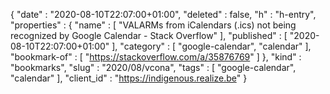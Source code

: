 {
  "date" : "2020-08-10T22:07:00+01:00",
  "deleted" : false,
  "h" : "h-entry",
  "properties" : {
    "name" : [ "VALARMs from iCalendars (.ics) not being recognized by Google Calendar - Stack Overflow" ],
    "published" : [ "2020-08-10T22:07:00+01:00" ],
    "category" : [ "google-calendar", "calendar" ],
    "bookmark-of" : [ "https://stackoverflow.com/a/35876769" ]
  },
  "kind" : "bookmarks",
  "slug" : "2020/08/vcona",
  "tags" : [ "google-calendar", "calendar" ],
  "client_id" : "https://indigenous.realize.be"
}
